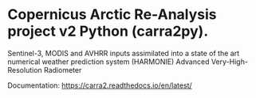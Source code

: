 
# Copernicus Arctic Re-Analysis project v2 Python (carra2py).
Sentinel-3, MODIS and AVHRR inputs assimilated into a state of the art numerical weather prediction system (HARMONIE)
Advanced Very-High-Resolution Radiometer

Documentation: https://carra2.readthedocs.io/en/latest/
